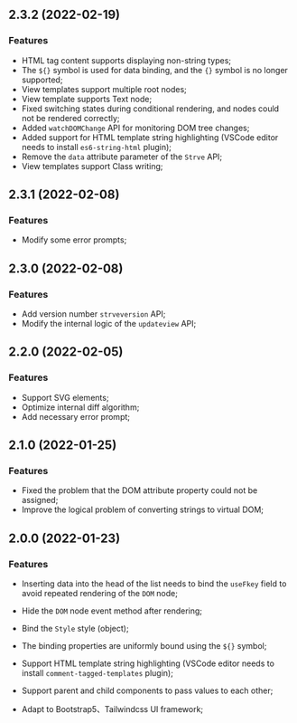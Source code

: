 ## 2.3.2 (2022-02-19)

### Features

- HTML tag content supports displaying non-string types;
- The `${}` symbol is used for data binding, and the `{}` symbol is no longer supported;
- View templates support multiple root nodes;
- View template supports Text node;
- Fixed switching states during conditional rendering, and nodes could not be rendered correctly;
- Added `watchDOMChange` API for monitoring DOM tree changes;
- Added support for HTML template string highlighting (VSCode editor needs to install `es6-string-html` plugin);
- Remove the `data` attribute parameter of the `Strve` API;
- View templates support Class writing;
## 2.3.1 (2022-02-08)

### Features

- Modify some error prompts;
## 2.3.0 (2022-02-08)

### Features

- Add version number ` strveversion ` API;
- Modify the internal logic of the `updateview` API;
## 2.2.0 (2022-02-05)

### Features

- Support SVG elements;
- Optimize internal diff algorithm;
- Add necessary error prompt;
## 2.1.0 (2022-01-25)

### Features

- Fixed the problem that the DOM attribute property could not be assigned;
- Improve the logical problem of converting strings to virtual DOM;

## 2.0.0 (2022-01-23)

### Features

- Inserting data into the head of the list needs to bind the `useFkey` field to avoid repeated rendering of the `DOM` node;

- Hide the `DOM` node event method after rendering;
   
- Bind the `Style` style (object);
   
- The binding properties are uniformly bound using the `${}` symbol;
   
- Support HTML template string highlighting (VSCode editor needs to install `comment-tagged-templates` plugin);
   
- Support parent and child components to pass values to each other;

- Adapt to Bootstrap5、Tailwindcss UI framework;
